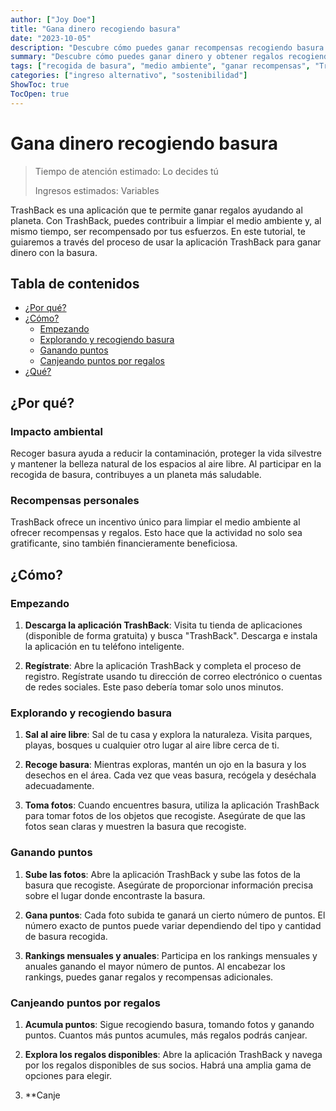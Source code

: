 ```yaml
---
author: ["Joy Doe"]
title: "Gana dinero recogiendo basura"
date: "2023-10-05"
description: "Descubre cómo puedes ganar recompensas recogiendo basura y ayudando al medio ambiente con la aplicación TrashBack."
summary: "Descubre cómo puedes ganar dinero y obtener regalos recogiendo basura y contribuyendo a un ambiente más limpio utilizando la aplicación TrashBack."
tags: ["recogida de basura", "medio ambiente", "ganar recompensas", "TrashBack"]
categories: ["ingreso alternativo", "sostenibilidad"]
ShowToc: true
TocOpen: true
---
```


# Gana dinero recogiendo basura

> Tiempo de atención estimado: Lo decides tú
>
> Ingresos estimados: Variables

TrashBack es una aplicación que te permite ganar regalos ayudando al planeta. Con TrashBack, puedes contribuir a limpiar el medio ambiente y, al mismo tiempo, ser recompensado por tus esfuerzos. En este tutorial, te guiaremos a través del proceso de usar la aplicación TrashBack para ganar dinero con la basura.

## Tabla de contenidos
- [¿Por qué?](#por-qu%C3%A9)
- [¿Cómo?](#c%C3%B3mo)
  - [Empezando](#empezando)
  - [Explorando y recogiendo basura](#explorando-y-recogiendo-basura)
  - [Ganando puntos](#ganando-puntos)
  - [Canjeando puntos por regalos](#canjeando-puntos-por-regalos)
- [¿Qué?](#qu%C3%A9)

## ¿Por qué?

### Impacto ambiental
Recoger basura ayuda a reducir la contaminación, proteger la vida silvestre y mantener la belleza natural de los espacios al aire libre. Al participar en la recogida de basura, contribuyes a un planeta más saludable.

### Recompensas personales
TrashBack ofrece un incentivo único para limpiar el medio ambiente al ofrecer recompensas y regalos. Esto hace que la actividad no solo sea gratificante, sino también financieramente beneficiosa.

## ¿Cómo?

### Empezando

1. **Descarga la aplicación TrashBack**: Visita tu tienda de aplicaciones (disponible de forma gratuita) y busca "TrashBack". Descarga e instala la aplicación en tu teléfono inteligente.

2. **Regístrate**: Abre la aplicación TrashBack y completa el proceso de registro. Regístrate usando tu dirección de correo electrónico o cuentas de redes sociales. Este paso debería tomar solo unos minutos.

### Explorando y recogiendo basura

1. **Sal al aire libre**: Sal de tu casa y explora la naturaleza. Visita parques, playas, bosques u cualquier otro lugar al aire libre cerca de ti.

2. **Recoge basura**: Mientras exploras, mantén un ojo en la basura y los desechos en el área. Cada vez que veas basura, recógela y deséchala adecuadamente.

3. **Toma fotos**: Cuando encuentres basura, utiliza la aplicación TrashBack para tomar fotos de los objetos que recogiste. Asegúrate de que las fotos sean claras y muestren la basura que recogiste.

### Ganando puntos

1. **Sube las fotos**: Abre la aplicación TrashBack y sube las fotos de la basura que recogiste. Asegúrate de proporcionar información precisa sobre el lugar donde encontraste la basura.

2. **Gana puntos**: Cada foto subida te ganará un cierto número de puntos. El número exacto de puntos puede variar dependiendo del tipo y cantidad de basura recogida.

3. **Rankings mensuales y anuales**: Participa en los rankings mensuales y anuales ganando el mayor número de puntos. Al encabezar los rankings, puedes ganar regalos y recompensas adicionales.

### Canjeando puntos por regalos

1. **Acumula puntos**: Sigue recogiendo basura, tomando fotos y ganando puntos. Cuantos más puntos acumules, más regalos podrás canjear.

2. **Explora los regalos disponibles**: Abre la aplicación TrashBack y navega por los regalos disponibles de sus socios. Habrá una amplia gama de opciones para elegir.

3. **Canje